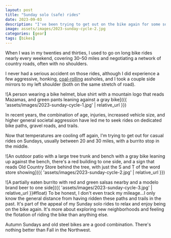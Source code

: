 ```yaml
---
layout: post
title: "Sunday solo (safe) rides"
date: 2023-09-03
description: "I've been trying to get out on the bike again for some solo rides on Sundays."
image: assets/images/2023-sunday-cycle-2.jpg
categories: [gear]
tags: [bikes]
---
```


When I was in my twenties and thirties, I used to go on long bike rides nearly every weekend, covering 30–50 miles and negotiating a network of country roads, often with no shoulders. 

I never had a serious accident on those rides, although I did experience a few aggressive, honking, [coal-rolling](https://en.wikipedia.org/wiki/Rolling_coal) assholes, and I took a couple side mirrors to my left shoulder (both on the same stretch of road).

![A person wearing a bike helmet, blue shirt with a mountain logo that reads Mazamas, and green pants leaning against a gray bike]({{ 'assets/images/2023-sunday-cycle-1.jpg' | relative_url }})

In recent years, the combination of age, injuries, increased vehicle size, and higher general societal aggression have led me to seek rides on dedicated bike paths, gravel roads, and trails.

Now that temperatures are cooling off again, I'm trying to get out for casual rides on Sundays, usually between 20 and 30 miles, with a burrito stop in the middle.

![An outdoor patio with a large tree trunk and bench with a gray bike leaning up against the bench, there's a red building to one side, and a sign that reads Old Country Store behind the tree, with just the S and T of the word store showing]({{ 'assets/images/2023-sunday-cycle-2.jpg' | relative_url }})

![A partially eaten burrito with red and green salsas nearby and a modelo brand beer to one side]({{ 'assets/images/2023-sunday-cycle-3.jpg' | relative_url }}#float)
To be honest, I don't even track my mileage...I only know the general distance from having ridden these paths and trails in the past. It's part of the appeal of my Sunday solo rides to relax and enjoy being on the bike again. It's more about exploring new neighborhoods and feeling the flotation of riding the bike than anything else.

Autumn Sundays and old steel bikes are a good combination. There's nothing better than Fall in the Northwest.